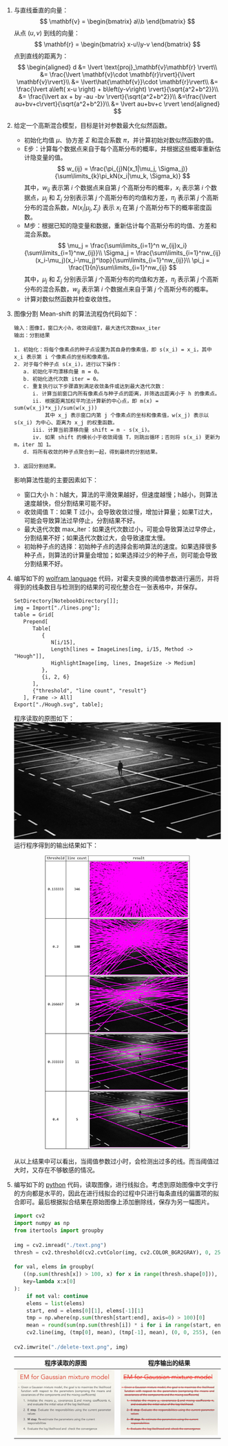 1. 与直线垂直的向量：
   $$
    \mathbf{v} = \begin{bmatrix}
    a\\b
   \end{bmatrix}
   $$
   从点 $(u, v)$ 到线的向量：
   $$
   \mathbf{r} = \begin{bmatrix}
    x-u\\y-v
   \end{bmatrix}
   $$
   点到直线的距离为：
   $$
   \begin{aligned}
    d &= \lvert \text{proj}_\mathbf{v}\mathbf{r} \rvert\\
    &= \frac{\lvert \mathbf{v}\cdot \mathbf{r}\rvert}{\lvert \mathbf{v}\rvert}\\
    &= \lvert\hat{\mathbf{v}}\cdot \mathbf{r}\rvert\\
    &= \frac{\lvert a\left( x-u \right) + b\left(y-v\right) \rvert}{\sqrt{a^2+b^2}}\\
    &= \frac{\lvert ax + by -au -bv \rvert}{\sqrt{a^2+b^2}}\\
    &=\frac{\lvert au+bv+c\rvert}{\sqrt{a^2+b^2}}\\
    &= \lvert au+bv+c \rvert
   \end{aligned}
   $$
2. 给定一个高斯混合模型，目标是针对参数最大化似然函数。
   - 初始化均值 $\mu$、协方差 $\Sigma$ 和混合系数 $\pi$，并计算初始对数似然函数的值。
   - E步：计算每个数据点来自于每个高斯分布的概率，并根据这些概率重新估计隐变量的值。
      $$
      w_{ij} = \frac{\pi_{j}N(x_1|\mu_j, \Sigma_j)}{\sum\limits_{k}\pi_kN(x_i|\mu_k, \Sigma_k)}
      $$
      其中，$w_{ij}$ 表示第 $i$ 个数据点来自第 $j$ 个高斯分布的概率，$x_i$ 表示第 $i$ 个数据点，$\mu_j$ 和 $\Sigma_j$ 分别表示第 $j$ 个高斯分布的均值和方差，$\pi_j$ 表示第 $j$ 个高斯分布的混合系数，$N(x_i| \mu_j, \Sigma_j)$ 表示 $x_i$ 在第 $j$ 个高斯分布下的概率密度函数。
   - M步：根据已知的隐变量和数据，重新估计每个高斯分布的均值、方差和混合系数。
      $$
      \mu_j = \frac{\sum\limits_{i=1}^n w_{ij}x_i}{\sum\limits_{i=1}^nw_{ij}}\\
      \Sigma_j = \frac{\sum\limits_{i=1}^nw_{ij}(x_i-\mu_j)(x_i-\mu_j)^\top}{\sum\limits_{i=1}^nw_{ij}}\\
      \pi_j = \frac{1}{n}\sum\limits_{i=1}^nw_{ij}
      $$
      其中，$\mu_j$ 和 $\Sigma_j$ 分别表示第 $j$ 个高斯分布的均值和方差，$\pi_j$ 表示第 $j$ 个高斯分布的混合系数，$w_{ij}$ 表示第 $i$ 个数据点来自于第 $j$ 个高斯分布的概率。
   - 计算对数似然函数并检查收敛性。
3. 图像分割 Mean-shift 的算法流程伪代码如下：
   ```text
   输入：图像I，窗口大小h，收敛阈值T，最大迭代次数max_iter
   输出：分割结果
   
   1. 初始化：将每个像素点的种子点设置为其自身的像素值，即 s(x_i) = x_i，其中 x_i 表示第 i 个像素点的坐标和像素值。
   2. 对于每个种子点 s(x_i)，进行以下操作：
      a. 初始化平均漂移向量 m = 0。
      b. 初始化迭代次数 iter = 0。
      c. 重复执行以下步骤直到满足收敛条件或达到最大迭代次数：
         i. 计算当前窗口内所有像素点与种子点的距离，并筛选出距离小于 h 的像素点。
         ii. 根据距离加权平均法计算新的中心点，即 m(x) = sum(w(x_j)*x_j)/sum(w(x_j))
             其中 x_j 表示窗口内第 j 个像素点的坐标和像素值，w(x_j) 表示以 s(x_i) 为中心、距离为 x_j 的权重函数。
         iii. 计算当前漂移向量 shift = m - s(x_i)。
         iv. 如果 shift 的模长小于收敛阈值 T，则跳出循环；否则将 s(x_i) 更新为 m，iter 加 1。
      d. 将所有收敛的种子点聚合到一起，得到最终的分割结果。
   
   3. 返回分割结果。
   ```
   影响算法性能的主要因素如下：
   - 窗口大小 h：h越大，算法的平滑效果越好，但速度越慢；h越小，则算法速度越快，但分割结果可能不好。
   - 收敛阈值 T：如果 T 过小，会导致收敛过慢，增加计算量；如果T过大，可能会导致算法过早停止，分割结果不好。
   - 最大迭代次数 max_iter：如果迭代次数过小，可能会导致算法过早停止，分割结果不好；如果迭代次数过大，会导致速度太慢。
   - 初始种子点的选择：初始种子点的选择会影响算法的速度。如果选择很多种子点，则算法的计算量会增加；如果选择过少的种子点，则可能会导致分割结果不好。

4. 编写如下的 [wolfram language](https://www.wolfram.com/language/) 代码，对霍夫变换的阈值参数进行遍历，并将得到的线条数目与检测到的结果的可视化整合在一张表格中，并保存。
   ```wolfram
   SetDirectory[NotebookDirectory[]];
   img = Import["./lines.png"];
   table = Grid[
      Prepend[
         Table[
            {
               N[i/15],
               Length[lines = ImageLines[img, i/15, Method -> "Hough"]],
               HighlightImage[img, lines, ImageSize -> Medium]
            },
            {i, 2, 6}
         ],
         {"threshold", "line count", "result"}
      ], Frame -> All]
   Export["./Hough.svg", table];
   ```
   程序读取的原图如下：
   ![](./lines.png)
   运行程序得到的输出结果如下：
   <center><img src="./Hough.svg" style="width:70%"/></center>

   从以上结果中可以看出，当阈值参数过小时，会检测出过多的线。而当阈值过大时，又存在不够敏感的情况。

5. 编写如下的 [python](https://www.python.org/) 代码，读取图像，进行线拟合。考虑到原始图像中文字行的方向都是水平的，因此在进行线拟合的过程中只进行每条直线的偏置项的拟合即可。最后根据拟合结果在原始图像上添加删除线，保存为另一幅图片。
   ```py
   import cv2
   import numpy as np
   from itertools import groupby
   
   img = cv2.imread("./text.png")
   thresh = cv2.threshold(cv2.cvtColor(img, cv2.COLOR_BGR2GRAY), 0, 255, cv2.THRESH_BINARY_INV + cv2.THRESH_OTSU)[1]
   
   for val, elems in groupby(
      ((np.sum(thresh[x]) > 100, x) for x in range(thresh.shape[0])),
      key=lambda x:x[0]
   ):
       if not val: continue
       elems = list(elems)
       start, end = elems[0][1], elems[-1][1]
       tmp = np.where(np.sum(thresh[start:end], axis=0) > 100)[0]
       mean = round(sum(np.sum(thresh[i]) * i for i in range(start, end)) / np.sum(thresh[start:end]))
       cv2.line(img, (tmp[0], mean), (tmp[-1], mean), (0, 0, 255), (end - start) // 10 + 1)
   
   cv2.imwrite("./delete-text.png", img)
   ```
   |程序读取的原图|程序输出的结果|
   |:-:|:-:|
   |![](./text.png)|![](./delete-text.png)|